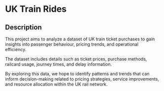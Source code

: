 # UK Train Rides

## Description
This project aims to analyze a dataset of UK train ticket purchases to gain insights into passenger behaviour, pricing trends, and operational efficiency. 

The dataset includes details such as ticket prices, purchase methods, railcard usage, journey times, and delay information. 

By exploring this data, we hope to identify patterns and trends that can inform decision-making related to pricing strategies, service improvements, and resource allocation within the UK rail network.
